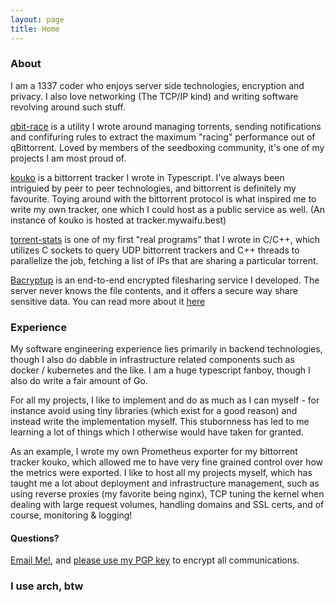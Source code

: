 ```yaml
---
layout: page
title: Home
---
```


### About

I am a 1337 coder who enjoys server side technologies, encryption and privacy. I also love networking (The TCP/IP kind) and writing software revolving around such stuff.


[qbit-race](https://github.com/ckcr4lyf/qbit-race) is a utility I wrote around managing torrents, sending notifications and confifuring rules to extract the maximum "racing" performance out of qBittorrent. Loved by members of the seedboxing community, it's one of my projects I am most proud of.

[kouko](https://github.com/ckcr4lyf/kouko) is a bittorrent tracker I wrote in Typescript. I've always been intriguied by peer to peer technologies, and bittorrent is definitely my favourite. Toying around with the bittorrent protocol is what inspired me to write my own tracker, one which I could host as a public service as well. (An instance of kouko is hosted at tracker.mywaifu.best)

[torrent-stats](https://github.com/ckcr4lyf/torrent-stats) is one of my first "real programs" that I wrote in C/C++, which utilizes C sockets to query UDP bittorrent trackers and C++ threads to parallelize the job, fetching a list of IPs that are sharing a particular torrent.

[Bacryptup](https://bacryptup.saxrag.com/) is an end-to-end encrypted filesharing service I developed. The server never knows the file contents, and it offers a secure way share sensitive data. You can read more about it [here](/bacryptup)


### Experience

My software engineering experience lies primarily in backend technologies, though I also do dabble in infrastructure related components such as docker / kubernetes and the like. I am a huge typescript fanboy, though I also do write a fair amount of Go.

For all my projects, I like to implement and do as much as I can myself - for instance avoid using tiny libraries (which exist for a good reason) and instead write the implementation myself. This stubornness has led to me learning a lot of things which I otherwise would have taken for granted.
	
As an example, I wrote my own Prometheus exporter for my bittorrent tracker kouko, which allowed me to have very fine grained control over how the metrics were exported. I like to host all my projects myself, which has taught me a lot about deployment and infrastructure management, such as using reverse proxies (my favorite being nginx), TCP tuning the kernel when dealing with large request volumes, handling domains and SSL certs, and of course, monitoring & logging! 

#### Questions?

<a href="mailto:poiasdpoiasd@live.com">Email Me!</a>, and [please use my PGP key](/assets/pgp/Raghu_Saxena_poiasdpoiasd@live.com_0x4F9DE04FEDE8031D-public.asc) to encrypt all communications.


### I use arch, btw

